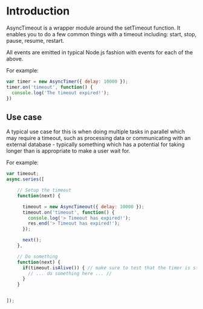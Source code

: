# Introduction

AsyncTimeout is a wrapper module around the setTimeout function. It enables you to do a few common things with a timeout including: start, stop, pause, resume, restart.

All events are emitted in typical Node.js fashion with events for each of the above. 

For example:
``` javascript
var timer = new AsyncTimer({ delay: 10000 });
timer.on('timeout', function() {
  console.log('The timeout expired!');
})
```

## Use case

A typical use case for this is when doing multiple tasks in parallel which may require a timeout, such as processing data or communicating with an external database - typically something which has a potential for taking longer than is appropriate to make a user wait for.

For example:
``` javascript
var timeout;
async.series([

    // Setup the timeout
    function(next) {

      timeout = new AsyncTimeout({ delay: 10000 });
      timeout.on('timeout', function() {
        console.log('> Timeout has expired!');
        res.end('> Timeout has expired!');
      });

      next();
    },

    // Do something
    function(next) {
      if(timeout.isAlive()) { // make sure to test that the timer is still alive
        // ... do something here ... //
      }
    }


]);

```